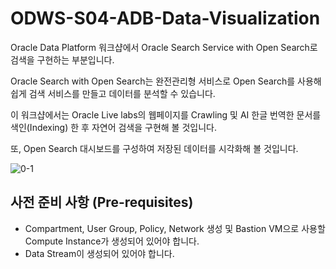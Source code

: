 # ODWS-S04-ADB-Data-Visualization


Oracle Data Platform 워크샵에서 Oracle Search Service with Open Search로 검색을 구현하는 부분입니다.

Oracle Search with Open Search는 완전관리형 서비스로 Open Search를 사용해 쉽게 검색 서비스를 만들고 데이터를 분석할 수 있습니다. 

이 워크샵에서는 Oracle Live labs의 웹페이지를 Crawling 및 AI 한글 번역한 문서를 색인(Indexing) 한 후 자연어 검색을 구현해 볼 것입니다. 

또, Open Search 대시보드를 구성하여 저장된 데이터를 시각화해 볼 것입니다. 






![0-1](https://github.com/oraclekr-data-platform/ODWS-S04-ADB-Data-Visualization/assets/150219167/ab666646-b2d8-4fb7-ba4a-c2df650558e7)






## 사전 준비 사항 (Pre-requisites)
- Compartment, User Group, Policy, Network 생성 및 Bastion VM으로 사용할 Compute Instance가 생성되어 있어야 합니다.
- Data Stream이 생성되어 있어야 합니다.
